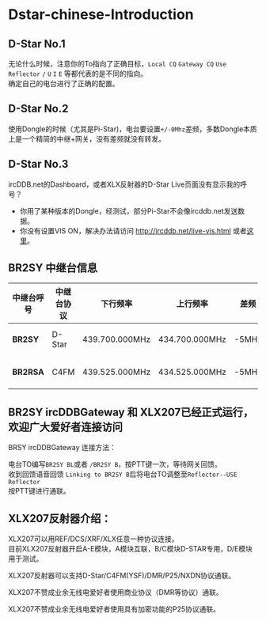 # Dstar-chinese-Introduction

## D-Star No.1  
无论什么时候，注意你的To指向了正确目标，`Local CQ` `Gateway CQ` `Use Reflector`  `/` `U` `I` `E` 等都代表的是不同的指向。  
确定自己的电台进行了正确的配置。

## D-Star No.2  

使用Dongle的时候（尤其是Pi-Star)，电台要设置`+/-0Mhz`差频，多数Dongle本质上是一个精简的中继+网关，没有差频就没有转发。

## D-Star No.3  

ircDDB.net的Dashboard，或者XLX反射器的D-Star Live页面没有显示我的呼号？  
  
 * 你用了某种版本的Dongle，经测试，部分Pi-Star不会像ircddb.net发送数据。  
 * 你没有设置VIS  ON，解决办法请访问 http://ircddb.net/live-vis.html  或者[这里](网关/ircDDB_live_log.md)。 


## BR2SY 中继台信息

|中继台呼号|中继台协议|下行频率|上行频率|差频|备注|
|---|---|---|---|---|---|
|**BR2SY**|D-Star|439.700.000MHz|434.700.000MHz|-5MHz|---|
|**BR2RSA**|C4FM|439.525.000MHz|434.525.000MHz|-5MHz|---|

## BR2SY ircDDBGateway 和 XLX207已经正式运行，欢迎广大爱好者连接访问  

BRSY ircDDBGateway 连接方法：  

电台TO编写`BR2SY BL`或者 `/BR2SY B`，按PTT键一次，等待网关回馈。  
收到回馈语音回馈 `Linking to BR2SY B`后将电台TO调整至`Reflector--USE Reflector`  
按PTT键进行通联。

## XLX207反射器介绍：

XLX207可以用REF/DCS/XRF/XLX任意一种协议连接。  
目前XLX207反射器开启A-E模块，A模块互联，B/C模块D-STAR专用，D/E模块用于测试。

XLX207反射器可以支持D-Star/C4FM(YSF)/DMR/P25/NXDN协议通联。  

XLX207不赞成业余无线电爱好者使用商业协议（DMR等协议）通联。  

XLX207不赞成业余无线电爱好者使用具有加密功能的P25协议通联。
